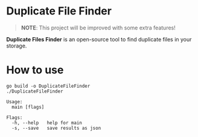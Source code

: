 # Duplicate File Finder
> **NOTE**: This project will be improved with some extra features!

**Duplicate Files Finder** is an open-source tool to find duplicate files in your storage.

# How to use

```
go build -o DuplicateFileFinder
./DuplicateFileFinder
```

```
Usage:
  main [flags]

Flags:
  -h, --help   help for main
  -s, --save   save results as json
```
